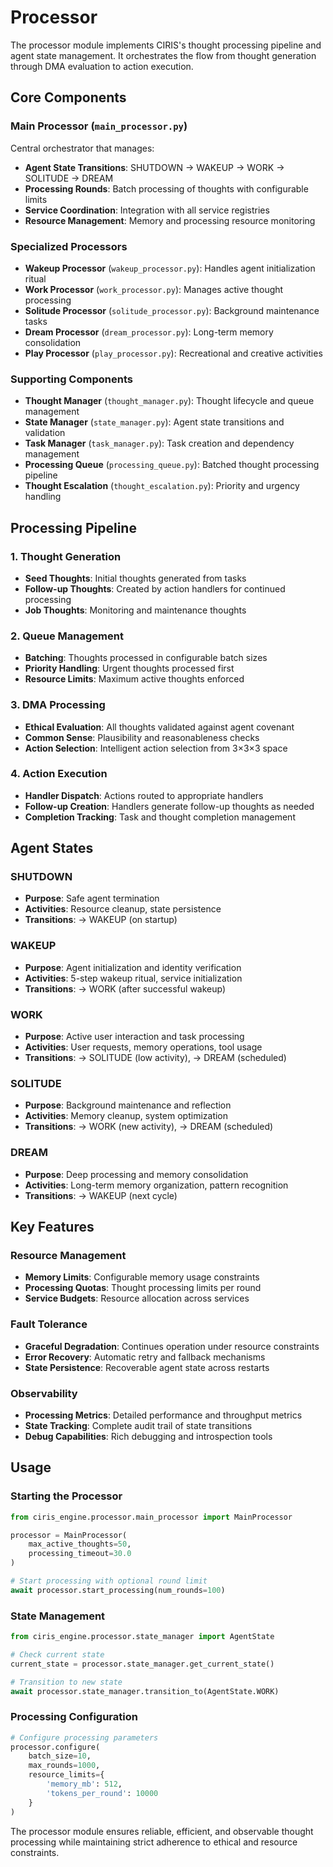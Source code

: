 # Processor

The processor module implements CIRIS's thought processing pipeline and agent state management. It orchestrates the flow from thought generation through DMA evaluation to action execution.

## Core Components

### Main Processor (`main_processor.py`)
Central orchestrator that manages:
- **Agent State Transitions**: SHUTDOWN → WAKEUP → WORK → SOLITUDE → DREAM
- **Processing Rounds**: Batch processing of thoughts with configurable limits
- **Service Coordination**: Integration with all service registries
- **Resource Management**: Memory and processing resource monitoring

### Specialized Processors
- **Wakeup Processor** (`wakeup_processor.py`): Handles agent initialization ritual
- **Work Processor** (`work_processor.py`): Manages active thought processing
- **Solitude Processor** (`solitude_processor.py`): Background maintenance tasks
- **Dream Processor** (`dream_processor.py`): Long-term memory consolidation
- **Play Processor** (`play_processor.py`): Recreational and creative activities

### Supporting Components
- **Thought Manager** (`thought_manager.py`): Thought lifecycle and queue management
- **State Manager** (`state_manager.py`): Agent state transitions and validation
- **Task Manager** (`task_manager.py`): Task creation and dependency management
- **Processing Queue** (`processing_queue.py`): Batched thought processing pipeline
- **Thought Escalation** (`thought_escalation.py`): Priority and urgency handling

## Processing Pipeline

### 1. Thought Generation
- **Seed Thoughts**: Initial thoughts generated from tasks
- **Follow-up Thoughts**: Created by action handlers for continued processing
- **Job Thoughts**: Monitoring and maintenance thoughts

### 2. Queue Management
- **Batching**: Thoughts processed in configurable batch sizes
- **Priority Handling**: Urgent thoughts processed first
- **Resource Limits**: Maximum active thoughts enforced

### 3. DMA Processing
- **Ethical Evaluation**: All thoughts validated against agent covenant
- **Common Sense**: Plausibility and reasonableness checks
- **Action Selection**: Intelligent action selection from 3×3×3 space

### 4. Action Execution
- **Handler Dispatch**: Actions routed to appropriate handlers
- **Follow-up Creation**: Handlers generate follow-up thoughts as needed
- **Completion Tracking**: Task and thought completion management

## Agent States

### SHUTDOWN
- **Purpose**: Safe agent termination
- **Activities**: Resource cleanup, state persistence
- **Transitions**: → WAKEUP (on startup)

### WAKEUP
- **Purpose**: Agent initialization and identity verification
- **Activities**: 5-step wakeup ritual, service initialization
- **Transitions**: → WORK (after successful wakeup)

### WORK
- **Purpose**: Active user interaction and task processing
- **Activities**: User requests, memory operations, tool usage
- **Transitions**: → SOLITUDE (low activity), → DREAM (scheduled)

### SOLITUDE
- **Purpose**: Background maintenance and reflection
- **Activities**: Memory cleanup, system optimization
- **Transitions**: → WORK (new activity), → DREAM (scheduled)

### DREAM
- **Purpose**: Deep processing and memory consolidation
- **Activities**: Long-term memory organization, pattern recognition
- **Transitions**: → WAKEUP (next cycle)

## Key Features

### Resource Management
- **Memory Limits**: Configurable memory usage constraints
- **Processing Quotas**: Thought processing limits per round
- **Service Budgets**: Resource allocation across services

### Fault Tolerance
- **Graceful Degradation**: Continues operation under resource constraints
- **Error Recovery**: Automatic retry and fallback mechanisms
- **State Persistence**: Recoverable agent state across restarts

### Observability
- **Processing Metrics**: Detailed performance and throughput metrics
- **State Tracking**: Complete audit trail of state transitions
- **Debug Capabilities**: Rich debugging and introspection tools

## Usage

### Starting the Processor
```python
from ciris_engine.processor.main_processor import MainProcessor

processor = MainProcessor(
    max_active_thoughts=50,
    processing_timeout=30.0
)

# Start processing with optional round limit
await processor.start_processing(num_rounds=100)
```

### State Management
```python
from ciris_engine.processor.state_manager import AgentState

# Check current state
current_state = processor.state_manager.get_current_state()

# Transition to new state
await processor.state_manager.transition_to(AgentState.WORK)
```

### Processing Configuration
```python
# Configure processing parameters
processor.configure(
    batch_size=10,
    max_rounds=1000,
    resource_limits={
        'memory_mb': 512,
        'tokens_per_round': 10000
    }
)
```

The processor module ensures reliable, efficient, and observable thought processing while maintaining strict adherence to ethical and resource constraints.
